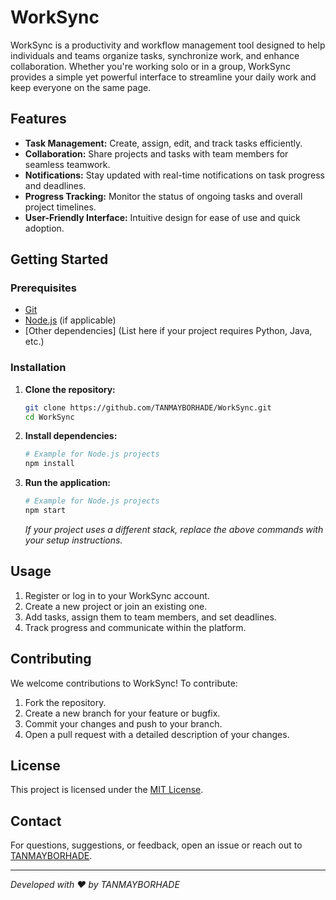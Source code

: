 # WorkSync

WorkSync is a productivity and workflow management tool designed to help individuals and teams organize tasks, synchronize work, and enhance collaboration. Whether you're working solo or in a group, WorkSync provides a simple yet powerful interface to streamline your daily work and keep everyone on the same page.

## Features

- **Task Management:** Create, assign, edit, and track tasks efficiently.
- **Collaboration:** Share projects and tasks with team members for seamless teamwork.
- **Notifications:** Stay updated with real-time notifications on task progress and deadlines.
- **Progress Tracking:** Monitor the status of ongoing tasks and overall project timelines.
- **User-Friendly Interface:** Intuitive design for ease of use and quick adoption.

## Getting Started

### Prerequisites

- [Git](https://git-scm.com/)
- [Node.js](https://nodejs.org/) (if applicable)
- [Other dependencies] (List here if your project requires Python, Java, etc.)

### Installation

1. **Clone the repository:**
   ```bash
   git clone https://github.com/TANMAYBORHADE/WorkSync.git
   cd WorkSync
   ```

2. **Install dependencies:**
   ```bash
   # Example for Node.js projects
   npm install
   ```

3. **Run the application:**
   ```bash
   # Example for Node.js projects
   npm start
   ```

   _If your project uses a different stack, replace the above commands with your setup instructions._

## Usage

1. Register or log in to your WorkSync account.
2. Create a new project or join an existing one.
3. Add tasks, assign them to team members, and set deadlines.
4. Track progress and communicate within the platform.

## Contributing

We welcome contributions to WorkSync! To contribute:

1. Fork the repository.
2. Create a new branch for your feature or bugfix.
3. Commit your changes and push to your branch.
4. Open a pull request with a detailed description of your changes.

## License

This project is licensed under the [MIT License](LICENSE).

## Contact

For questions, suggestions, or feedback, open an issue or reach out to [TANMAYBORHADE](https://github.com/TANMAYBORHADE).

---

_Developed with ❤️ by TANMAYBORHADE_
